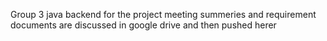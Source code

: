 Group 3
java backend for the project
meeting summeries and requirement documents are discussed in google drive and then pushed herer
